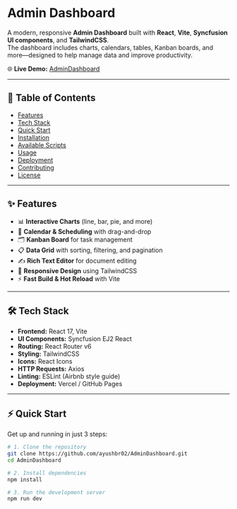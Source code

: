 # Admin Dashboard  

A modern, responsive **Admin Dashboard** built with **React**, **Vite**, **Syncfusion UI components**, and **TailwindCSS**.  
The dashboard includes charts, calendars, tables, Kanban boards, and more—designed to help manage data and improve productivity.  

🌐 **Live Demo:** [AdminDashboard](https://admindashboardbyayush.vercel.app/)  

---

## 📑 Table of Contents  
- [Features](#features)  
- [Tech Stack](#tech-stack)  
- [Quick Start](#quick-start)  
- [Installation](#installation)  
- [Available Scripts](#available-scripts)  
- [Usage](#usage)  
- [Deployment](#deployment)  
- [Contributing](#contributing)  
- [License](#license)  

---

## ✨ Features  
- 📊 **Interactive Charts** (line, bar, pie, and more)  
- 📅 **Calendar & Scheduling** with drag-and-drop  
- 🗂 **Kanban Board** for task management  
- 📋 **Data Grid** with sorting, filtering, and pagination  
- ✍️ **Rich Text Editor** for document editing  
- 🎨 **Responsive Design** using TailwindCSS  
- ⚡ **Fast Build & Hot Reload** with Vite  

---

## 🛠 Tech Stack  
- **Frontend:** React 17, Vite  
- **UI Components:** Syncfusion EJ2 React  
- **Routing:** React Router v6  
- **Styling:** TailwindCSS  
- **Icons:** React Icons  
- **HTTP Requests:** Axios  
- **Linting:** ESLint (Airbnb style guide)  
- **Deployment:** Vercel / GitHub Pages  

---

## ⚡ Quick Start  

Get up and running in just 3 steps:  

```bash
# 1. Clone the repository
git clone https://github.com/ayushbr02/AdminDashboard.git
cd AdminDashboard

# 2. Install dependencies
npm install

# 3. Run the development server
npm run dev
